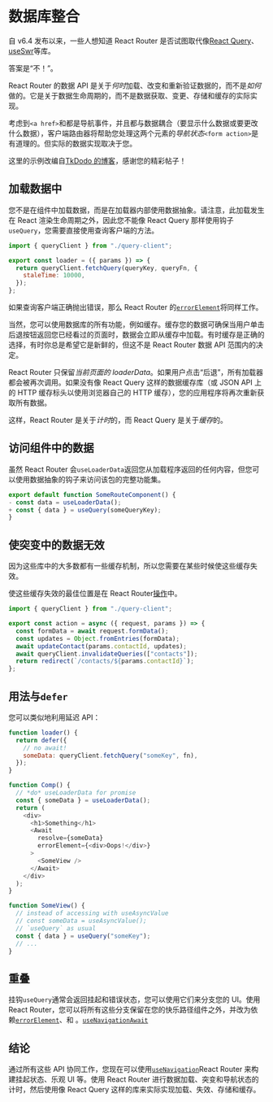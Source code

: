 #  数据库整合

自 v6.4 发布以来，一些人想知道 React Router 是否试图取代像[React Query](https://tanstack.com/query/v4/)、[useSwr](https://swr.vercel.app/)等库。

答案是“不！”。

React Router 的数据 API 是关于*何时*加载、改变和重新验证数据的，而不是*如何*做的。它是关于数据生命周期的，而不是数据获取、变更、存储和缓存的实际实现。

考虑到`<a href>`和都是导航事件，并且都与数据耦合（要显示什么数据或要更改什么数据），客户端路由器将帮助您处理这两个元素的*导航状态*`<form action>`是有道理的。但实际的数据实现取决于您。

这里的示例改编自[TkDodo 的博客](https://tkdodo.eu/blog/react-query-meets-react-router)，感谢您的精彩帖子！

## 加载数据中

您不是在组件中加载数据，而是在加载器内部使用数据抽象。请注意，此加载发生在 React 渲染生命周期之外，因此您不能像 React Query 那样使用钩子`useQuery`，您需要直接使用查询客户端的方法。

```javascript
import { queryClient } from "./query-client";

export const loader = ({ params }) => {
  return queryClient.fetchQuery(queryKey, queryFn, {
    staleTime: 10000,
  });
};
```

如果查询客户端正确抛出错误，那么 React Router 的[`errorElement`](https://reactrouter.com/en/main/route/error-element)将同样工作。

当然，您可以使用数据库的所有功能，例如缓存。缓存您的数据可确保当用户单击后退按钮返回您已经看过的页面时，数据会立即从缓存中加载。有时缓存是正确的选择，有时你总是希望它是新鲜的，但这不是 React Router 数据 API 范围内的决定。

React Router 只保留*当前页面的 loaderData*。如果用户点击“后退”，所有加载器都会被再次调用。如果没有像 React Query 这样的数据缓存库（或 JSON API 上的 HTTP 缓存标头以使用浏览器自己的 HTTP 缓存），您的应用程序将再次重新获取所有数据。

这样，React Router 是关于*计时*的，而 React Query 是关于*缓存*的。

## 访问组件中的数据

虽然 React Router 会`useLoaderData`返回您从加载程序返回的任何内容，但您可以使用数据抽象的钩子来访问该包的完整功能集。

```javascript
export default function SomeRouteComponent() {
- const data = useLoaderData();
+ const { data } = useQuery(someQueryKey);
}
```

## 使突变中的数据无效

因为这些库中的大多数都有一些缓存机制，所以您需要在某些时候使这些缓存失效。

使这些缓存失效的最佳位置是在 React Router[操作](https://reactrouter.com/en/main/route/action)中。

```javascript
import { queryClient } from "./query-client";

export const action = async ({ request, params }) => {
  const formData = await request.formData();
  const updates = Object.fromEntries(formData);
  await updateContact(params.contactId, updates);
  await queryClient.invalidateQueries(["contacts"]);
  return redirect(`/contacts/${params.contactId}`);
};
```

## 用法与`defer`

您可以类似地利用延迟 API：

```javascript
function loader() {
  return defer({
    // no await!
    someData: queryClient.fetchQuery("someKey", fn),
  });
}

function Comp() {
  // *do* useLoaderData for promise
  const { someData } = useLoaderData();
  return (
    <div>
      <h1>Something</h1>
      <Await
        resolve={someData}
        errorElement={<div>Oops!</div>}
      >
        <SomeView />
      </Await>
    </div>
  );
}

function SomeView() {
  // instead of accessing with useAsyncValue
  // const someData = useAsyncValue();
  // `useQuery` as usual
  const { data } = useQuery("someKey");
  // ...
}
```

## 重叠

挂钩`useQuery`通常会返回挂起和错误状态，您可以使用它们来分支您的 UI。使用 React Router，您可以将所有这些分支保留在您的快乐路径组件之外，并改为依赖[`errorElement`](https://reactrouter.com/en/main/route/error-element)、和 。[`useNavigation`](https://reactrouter.com/en/main/hooks/use-navigation)[`Await`](https://reactrouter.com/en/main/components/await)

## 结论

通过所有这些 API 协同工作，您现在可以使用[`useNavigation`](https://reactrouter.com/en/main/hooks/use-navigation)React Router 来构建挂起状态、乐观 UI 等。使用 React Router 进行数据加载、突变和导航状态的计时，然后使用像 React Query 这样的库来实际实现加载、失效、存储和缓存。